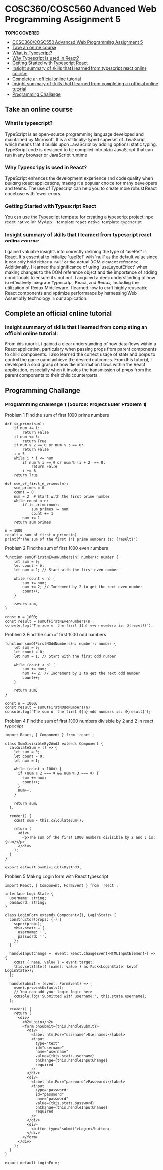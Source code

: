 # COSC360/COSC560 Advanced Web Programming Assignment 5

**TOPIC COVERED**
- [COSC360/COSC550 Advanced Web Programming Assignment 5](#cosc360/cosc560-advanced-web-programming-assignment-5)
- [Take an online course](#take-an-online-course)
- [What is Typescript?](#what-is-typescript?)
- [Why Typescript is used in React?](#why-typescript-is-used-in-React?)
- [Getting Started with Typescript React](#getting-started-with-typescript-react)
- [Insight summary of skills that I learned from typescript react online course:](#insight-summary-of-skills-that-i-learned-from-typescript-react-online-course)
- [Complete an official online tutorial](#complete-an-official-online-tutorial)
- [Insight summary of skills that I learned from completing an official online tutorial](#insight-summary-of-skills-that-i-learned-from-completing-an-official-online-tutorial)
- [Programming Challange](#programming-challange)

## Take an online course
### What is typescript?
TypeScript is an open-source programming language developed and maintained by Microsoft. It is a statically-typed superset of JavaScript, which means that it builds upon JavaScript by adding optional static typing. TypeScript code is designed to be compiled into plain JavaScript that can run in any browser or JavaScript runtime

### Why Typescripy is used in React?
TypeScript enhances the development experience and code quality when building React applications, making it a popular choice for many developers and teams. The use of Typescript can help you to create more robust React cocebase with fewer errors.

### Getting Started with Typescript React
You can use the Typescript template for creating a typescript project:
npx react-native init MyApp --template react-native-template-typescript

### Insight summary of skills that I learned from typescript react online course:
I gained valuable insights into correctly defining the type of 'useRef' in React. It's essential to initialize 'useRef' with 'null' as the default value since it can only hold either a 'null' or the actual DOM element reference. Additionally, I learned the significance of using 'useLayoutEffect' when making changes to the DOM reference object and the importance of adding conditionals to ensure it's not null. I acquired a deep understanding of how to effectively integrate Typescript, React, and Redux, including the utilization of Redux Middleware. I learned how to craft highly reuseable React components and optimize performance by harnessing Web Assembl1y technology in our application.

## Complete an official online tutorial
### Insight summary of skills that I learned from completing an official online tutorial:
From this tutorial, I gained a clear understanding of how data flows within a React application, particulary when passing props from parent components to child components. I also learned the correct usage of state and porps to control the game oand achieve the desired outcomes. From this tutorial, I developed a solid grasp of how the information flows within the React application, especially when it involes the transmission of props from the parent components to their child counterparts.

## Programming Challange

### Programming challenge 1 (Source: Project Euler Problem 1)

Problem 1
Find the sum of first 1000 prime numbers
```
def is_prime(num):
    if num <= 1:
        return False
    if num <= 3:
        return True
    if num % 2 == 0 or num % 3 == 0:
        return False
    i = 5
    while i * i <= num:
        if num % i == 0 or num % (i + 2) == 0:
            return False
        i += 6
    return True

def sum_of_first_n_primes(n):
    sum_primes = 0
    count = 0
    num = 2  # Start with the first prime number
    while count < n:
        if is_prime(num):
            sum_primes += num
            count += 1
        num += 1
    return sum_primes

n = 1000
result = sum_of_first_n_primes(n)
print(f"The sum of the first {n} prime numbers is: {result}")
```

Problem 2
Find the sum of first 1000 even numbers
```
function sumOfFirstNEvenNumbers(n: number): number {
    let sum = 0;
    let count = 0;
    let num = 2; // Start with the first even number

    while (count < n) {
        sum += num;
        num += 2; // Increment by 2 to get the next even number
        count++;
    }

    return sum;
}

const n = 1000;
const result = sumOfFirstNEvenNumbers(n);
console.log(`The sum of the first ${n} even numbers is: ${result}`);
```

Problem 3
Find the sum of first 1000 odd numbers
```
function sumOfFirstNOddNumbers(n: number): number {
    let sum = 0;
    let count = 0;
    let num = 1; // Start with the first odd number

    while (count < n) {
        sum += num;
        num += 2; // Increment by 2 to get the next odd number
        count++;
    }

    return sum;
}

const n = 1000;
const result = sumOfFirstNOddNumbers(n);
console.log(`The sum of the first ${n} odd numbers is: ${result}`);
```

Problem 4
Find the sum of first 1000 numbers divisible by 2 and 2 in react typecript
```
import React, { Component } from 'react';

class SumDivisibleBy2And3 extends Component {
  calculateSum = () => {
    let sum = 0;
    let count = 0;
    let num = 1;

    while (count < 1000) {
      if (num % 2 === 0 && num % 3 === 0) {
        sum += num;
        count++;
      }
      num++;
    }

    return sum;
  };

  render() {
    const sum = this.calculateSum();

    return (
      <div>
        <p>The sum of the first 1000 numbers divisible by 2 and 3 is: {sum}</p>
      </div>
    );
  }
}

export default SumDivisibleBy2And3;

```

Problem 5
Making Login form with React typescript
```
import React, { Component, FormEvent } from 'react';

interface LoginState {
  username: string;
  password: string;
}

class LoginForm extends Component<{}, LoginState> {
  constructor(props: {}) {
    super(props);
    this.state = {
      username: '',
      password: '',
    };
  }

  handleInputChange = (event: React.ChangeEvent<HTMLInputElement>) => {
    const { name, value } = event.target;
    this.setState({ [name]: value } as Pick<LoginState, keyof LoginState>);
  };

  handleSubmit = (event: FormEvent) => {
    event.preventDefault();
    // You can add your login logic here
    console.log('Submitted with username:', this.state.username);
  };

  render() {
    return (
      <div>
        <h2>Login</h2>
        <form onSubmit={this.handleSubmit}>
          <div>
            <label htmlFor="username">Username:</label>
            <input
              type="text"
              id="username"
              name="username"
              value={this.state.username}
              onChange={this.handleInputChange}
              required
            />
          </div>
          <div>
            <label htmlFor="password">Password:</label>
            <input
              type="password"
              id="password"
              name="password"
              value={this.state.password}
              onChange={this.handleInputChange}
              required
            />
          </div>
          <div>
            <button type="submit">Login</button>
          </div>
        </form>
      </div>
    );
  }
}

export default LoginForm;
```






